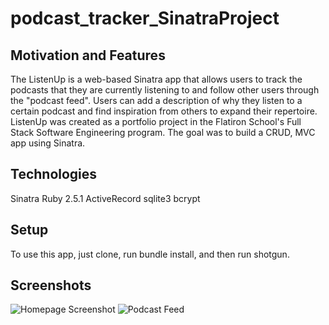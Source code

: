 # podcast_tracker_SinatraProject

## Motivation and Features

The ListenUp is a web-based Sinatra app that allows users to track the podcasts that they are currently listening to and follow other users through the "podcast feed". Users can add a description of why they listen to a certain podcast and find inspiration from others to expand their repertoire. ListenUp was created as a portfolio project in the Flatiron School's Full Stack Software Engineering program. The goal was to build a CRUD, MVC app using Sinatra.

## Technologies
Sinatra
Ruby 2.5.1
ActiveRecord
sqlite3
bcrypt

## Setup

To use this app, just clone, run bundle install, and then run shotgun.

## Screenshots

![Homepage Screenshot](https://i.imgur.com/rbxdchR.png)
![Podcast Feed](https://i.imgur.com/nvdymR2.png)

